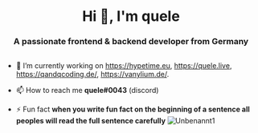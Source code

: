 <h1 align="center">Hi 👋, I'm quele</h1>
<h3 align="center">A passionate frontend & backend developer from Germany</h3>

<p align="left"> <a href="https://twitter.com/" target="blank"><img src="https://img.shields.io/twitter/follow/?logo=twitter&style=for-the-badge" alt="" /></a> </p>

- 🔭 I’m currently working on https://hypetime.eu, https://quele.live, https://qandqcoding.de/, https://vanylium.de/.

- 📫 How to reach me **quele#0043** (discord)

- ⚡ Fun fact **when you write fun fact on the beginning of a sentence all peoples will read the full sentence carefully**
![Unbenannt1](https://user-images.githubusercontent.com/76977433/132946201-9dd69684-2092-4cc0-9778-764f697d0e21.PNG)


